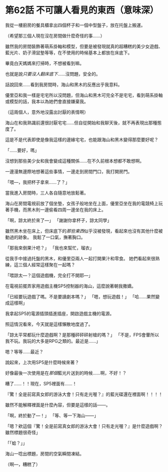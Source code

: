 # 第62話 不可讓人看見的東西（意味深）

我從一樓廚房的餐具櫃拿出四個杯子和一個中型盤子，放在托盤上搬運。

（希望那三個人現在沒在房間做什麼奇怪的事……）

雖然我的房間裝飾著萌系掛軸和模型，但要是被發現就真的超糟糕的美少女遊戲、藍光片、奶子滑鼠墊等等，在不使用的時候基本上都放在床底下。

畢竟白天媽媽來打掃時，不想被看到嘛。

也就是說*只要沒人翻床底下*……沒問題，安全的。

話說回來……看到我房間時，海山和黑木的反應出乎我意料。

優里亞和我一樣是宅宅所以沒問題，但海山和黑木可完全不是宅宅，看到萌系掛軸或模型的話，我本以為她們會直接嫌棄我。

（這兩個人，意外地沒露出討厭的表情啊）

海山在和我熟識前還很討厭宅宅……但自從開始和我聊天後，就不再表現出那種態度了。

這是不是代表即使是像我這樣的邊緣宅宅，也能跟海山和黑木變得那麼要好呢？

「……要好，嗎」

沒想到那些美少女和我會變成這種關係……在不久前根本想都不敢想啊。

一邊漫無邊際地想著這些事情，一邊走到房間門口，我打開房門。

「喂—，我把杯子拿來……了？」

當我進入房間時，三人各自隨意地放鬆著。

海山在房間電視前放了個坐墊，女孩子般地坐在上面，優里亞坐在我的電競椅上玩著手機，而黑木則一邊偷看四周一邊坐在我的床上。

「啊，諒太終於來了—」
「謝謝你拿杯子，諒太同學」

雖然黑木坐在床上，但床底下的*那些東西*似乎沒被發現，看起來也沒有其他什麼被動過的跡象。
我鬆了一口氣，撫著胸口。

「那我來倒果汁吧？」
「我也來幫忙，瑠衣」

從我手中接過托盤的黑木，和優里亞兩人一起打開果汁和零食。
她們看起來很熟練，這三個人經常這樣聚在一起嗎？

「喂諒太—？這個遊戲機，完全打不開耶—」

在電視前擺弄家用遊戲主機SP5控制器的海山，這麼說著朝我撒嬌。

「已經要玩遊戲了嗎。不是要讀劇本嗎？」
「嗯，想玩遊戲！」
「哈……果然變成這樣啊」

我拿起SP5的電源插頭插進插座，開啟遊戲主機的電源。

照這情況看來，今天就是這樣懶散地度過了。

「諒太平常都玩什麼遊戲啊？是那種砰砰砰射槍的嗎？」
「不是，FPS會暈所以我不玩。我玩的大多是RPG之類的。最近是……」

嗯？等等……最近？

說起來，上次用SP5是什麼時候來著？

好像最後一次使用是在*那個*藍光片送到的時候……啊，不好！？

糟了……！！現在，SP5裡面有……！

『驚！全是前寫真女郎的游泳大會！只有走光喔？』的藍光碟還在裡面啊！！！！

雖然不能解釋裡面是什麼內容，但要是這樣的話——。

「啊，終於動了—！」
「等、等一下海山——」

「嗯？欸這個『驚！全是前寫真女郎的游泳大會！只有走光喔？』是什麼遊戲啊？雖然標題很奇怪」

「「蛤？」」

海山一唸出標題，房間的空氣瞬間凍結。

（啊—，糟糕了）